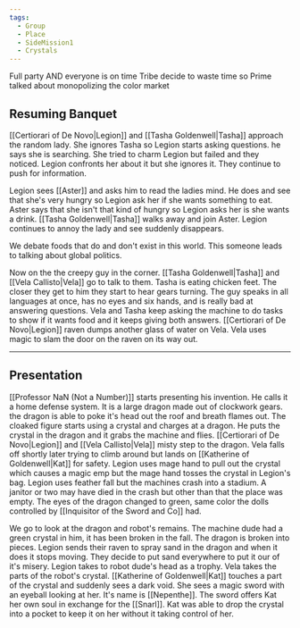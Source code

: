 ```yaml
---
tags:
  - Group
  - Place
  - SideMission1
  - Crystals
---
```

Full party AND everyone is on time
Tribe decide to waste time so Prime talked about monopolizing the color market
## Resuming Banquet
[[Certiorari of De Novo|Legion]] and [[Tasha Goldenwell|Tasha]] approach the random lady. She ignores Tasha so Legion starts asking questions. he says she is searching. She tried to charm Legion but failed and they noticed. Legion confronts her about it but she ignores it. They continue to push for information.

Legion sees [[Aster]] and asks him to read the ladies mind. He does and see that she's very hungry so Legion ask her if she wants something to eat. Aster says that she isn't that kind of hungry so Legion asks her is she wants a drink. [[Tasha Goldenwell|Tasha]] walks away and join Aster. Legion continues to annoy the lady and see suddenly disappears. 

We debate foods that do and don't exist in this world. This someone leads to talking about global politics. 

Now on the the creepy guy in the corner. [[Tasha Goldenwell|Tasha]] and [[Vela Callisto|Vela]] go to talk to them. Tasha is eating chicken feet. The closer they get to him they start to hear gears turning. The guy speaks in all languages at once, has no eyes and six hands, and is really bad at answering questions. Vela and Tasha keep asking the machine to do tasks to show if it wants food and it keeps giving both answers. [[Certiorari of De Novo|Legion]] raven dumps another glass of water on Vela. Vela uses magic to slam the door on the raven on its way out.

---
## Presentation
[[Professor NaN (Not a Number)]] starts presenting his invention. He calls it a home defense system. It is a large dragon made out of clockwork gears. the dragon is able to poke it's head out the roof and breath flames out. The cloaked figure starts using a crystal and charges at a dragon. He puts the crystal in the dragon and it grabs the machine and flies. [[Certiorari of De Novo|Legion]] and [[Vela Callisto|Vela]] misty step to the dragon. Vela falls off shortly later trying to climb around but lands on [[Katherine of Goldenwell|Kat]] for safety. Legion uses mage hand to pull out the crystal which causes a magic emp but the mage hand tosses the crystal in Legion's bag. Legion uses feather fall but the machines crash into a stadium. A janitor or two may have died in the crash but other than that the place was empty. The eyes of the dragon changed to green, same color the dolls controlled by [[Inquisitor of the Sword and Co]] had.

We go to look at the dragon and robot's remains. The machine dude had a green crystal in him, it has been broken in the fall. The dragon is broken into pieces. Legion sends their raven to spray sand in the dragon and when it does it stops moving. They decide to put sand everywhere to put it our of it's misery. Legion takes to robot dude's head as a trophy. Vela takes the parts of the robot's crystal. [[Katherine of Goldenwell|Kat]] touches a part of the crystal and suddenly sees a dark void. She sees a magic sword with an eyeball looking at her. It's name is [[Nepenthe]]. The sword offers Kat her own soul in exchange for the [[Snarl]]. Kat was able to drop the crystal into a pocket to keep it on her without it taking control of her.